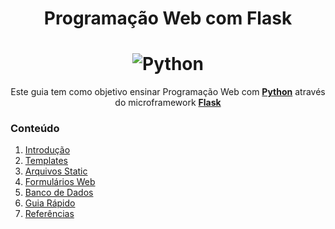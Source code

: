 <h1 align="center">Programação Web com Flask</h1>

<h1 align="center">
    <img alt="Python" title="Python-Flask" src="https://i.imgur.com/k5yJ8jQ.png"> </br>
</h1>

<p align="center">
	Este guia tem como objetivo ensinar Programação Web com <b><a href="https://www.python.org/">Python</a></b> através do microframework <b><a href="https://flask.palletsprojects.com/en/1.1.x/">Flask</a></b>
</p>

### Conteúdo

01. [Introdução](https://github.com/the-akira/Flask-Programacao-Web/blob/master/capitulos/Flask.md)
02. [Templates](https://github.com/the-akira/Flask-Programacao-Web/blob/master/capitulos/Templates.md)
03. [Arquivos Static](https://github.com/the-akira/Flask-Programacao-Web/blob/master/capitulos/Arquivos%20Static.md)
04. [Formulários Web](https://github.com/the-akira/Flask-Programacao-Web/blob/master/capitulos/Formul%C3%A1rios%20Web.md)
05. [Banco de Dados](https://github.com/the-akira/Flask-Programacao-Web/blob/master/capitulos/Banco%20de%20Dados.md)
06. [Guia Rápido](https://github.com/the-akira/Flask-Programacao-Web/blob/master/capitulos/Intro_Flask.md)
07. [Referências](https://github.com/the-akira/Flask-Programacao-Web/blob/master/capitulos/Refer%C3%AAncias.md)
